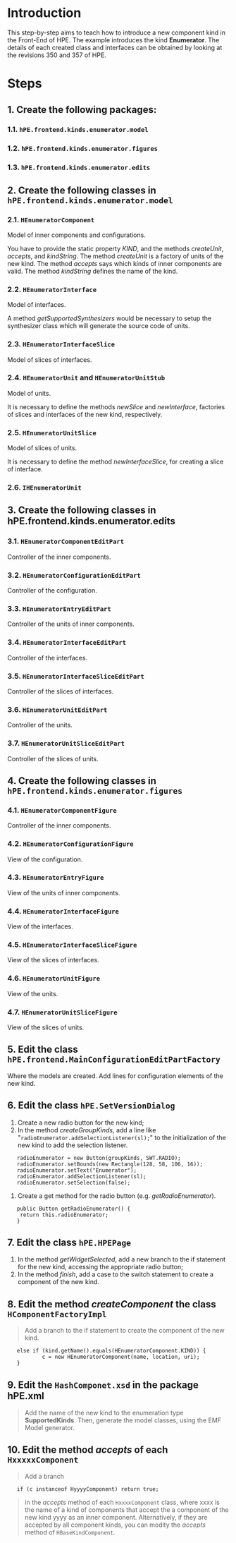 # Introduction #

This step-by-step aims to teach how to introduce a new component kind in the Front-End of HPE. The example introduces the kind **Enumerator**. The details of each created class and interfaces can be obtained by looking at the revisions 350 and 357 of HPE.


# Steps #

## 1. Create the following packages: ##

### 1.1. `hPE.frontend.kinds.enumerator.model` ###

### 1.2. `hPE.frontend.kinds.enumerator.figures` ###

### 1.3. `hPE.frontend.kinds.enumerator.edits` ###

## 2. Create the following classes in `hPE.frontend.kinds.enumerator.model` ##

### 2.1. `HEnumeratorComponent` ###

Model of inner components and configurations.

You have to provide the static property _KIND_, and the methods _createUnit_, _accepts_, and _kindString_. The method _createUnit_ is a factory of units of the new kind. The method _accepts_ says which kinds of inner components are valid. The method _kindString_ defines the name of the kind.

### 2.2. `HEnumeratorInterface` ###

Model of interfaces.

A method _getSupportedSynthesizers_ would be necessary to setup the synthesizer class which will generate the source code of units.

### 2.3. `HEnumeratorInterfaceSlice` ###

Model of slices of interfaces.

### 2.4. `HEnumeratorUnit` and `HEnumeratorUnitStub` ###

Model of units.

It is necessary to define the methods _newSlice_ and _newInterface_, factories of slices and interfaces of the new kind, respectively.

### 2.5. `HEnumeratorUnitSlice` ###

Model of slices of units.

It is necessary to define the method _newInterfaceSlice_, for creating a slice of interface.


### 2.6. `IHEnumeratorUnit` ###



## 3. Create the following classes in **hPE.frontend.kinds.enumerator.edits** ##

### 3.1. `HEnumeratorComponentEditPart` ###

Controller of the inner components.

### 3.2. `HEnumeratorConfigurationEditPart` ###

Controller of the configuration.

### 3.3. `HEnumeratorEntryEditPart` ###

Controller of the units of inner components.

### 3.4. `HEnumeratorInterfaceEditPart` ###

Controller of the interfaces.

### 3.5. `HEnumeratorInterfaceSliceEditPart` ###

Controller of the slices of interfaces.

### 3.6. `HEnumeratorUnitEditPart` ###

Controller of the units.

### 3.7. `HEnumeratorUnitSliceEditPart` ###

Controller of the slices of units.

## 4. Create the following classes in `hPE.frontend.kinds.enumerator.figures` ##

### 4.1. `HEnumeratorComponentFigure` ###

Controller of the inner components.

### 4.2. `HEnumeratorConfigurationFigure` ###

View of the configuration.

### 4.3. `HEnumeratorEntryFigure` ###

View of the units of inner components.

### 4.4. `HEnumeratorInterfaceFigure` ###

View of the interfaces.

### 4.5. `HEnumeratorInterfaceSliceFigure` ###

View of the slices of interfaces.

### 4.6. `HEnumeratorUnitFigure` ###

View of the units.

### 4.7. `HEnumeratorUnitSliceFigure` ###

View of the slices of units.

## 5. Edit the class `hPE.frontend.MainConfigurationEditPartFactory` ##

Where the models are created. Add lines for configuration elements of the new kind.

## 6. Edit the class `hPE.SetVersionDialog` ##

  1. Create a new radio button for the new kind;
  1. In the method _createGroupKinds_, add a line like "`radioEnumerator.addSelectionListener(sl);`" to the initialization of the new kind to add the selection listener.
```
   radioEnumerator = new Button(groupKinds, SWT.RADIO);
   radioEnumerator.setBounds(new Rectangle(128, 58, 106, 16));
   radioEnumerator.setText("Enumerator");
   radioEnumerator.addSelectionListener(sl);
   radioEnumerator.setSelection(false);
```
  1. Create a get method for the radio button (e.g. _getRadioEnumerator_).
```
   public Button getRadioEnumerator() {
  	return this.radioEnumerator;
   }
```


## 7. Edit the class `hPE.HPEPage` ##

  1. In the method _getWidgetSelected_, add a new branch to the if statement for the new kind, accessing the appropriate radio button;
  1. In the method _finish_, add a case to the switch statement to create a component of the new kind.

## 8. Edit the method _createComponent_ the class `HComponentFactoryImpl` ##

> Add a branch to the if statement to create the component of the new kind.

```
   else if (kind.getName().equals(HEnumeratorComponent.KIND)) {
      	   c = new HEnumeratorComponent(name, location, uri);
   }
```

## 9. Edit the `HashComponet.xsd` in the package hPE.xml ##

> Add the name of the new kind to the enumeration type **SupportedKinds**. Then, generate the model classes, using the EMF Model generator.

## 10. Edit the method _accepts_ of each `HxxxxxComponent` ##

> Add a branch

```
   if (c instanceof HyyyyComponent) return true; 
```

> in the _accepts_ method of each `HxxxxComponent` class, where xxxx is the name of a kind of components that accept the a component of the new kind yyyy as an inner component. Alternatively, if they are accepted by all component kinds, you can modity the _accepts_ method of `HBaseKindComponent`.